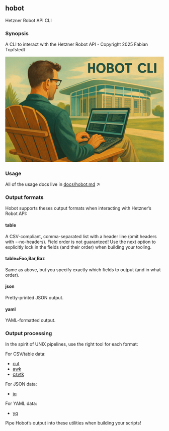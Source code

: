 ## hobot

Hetzner Robot API CLI

### Synopsis
A CLI to interact with the Hetzner Robot API - Copyright 2025 Fabian Topfstedt

![a person with a laptop using hobot](image.png)

### Usage 

All of the usage docs live in [docs/hobot.md](docs/hobot.md) ↗

### Output formats

Hobot supports theses output formats when interacting with Hetzner’s Robot API:

#### table
A CSV-compliant, comma-separated list with a header line (omit headers with
--no-headers).
Field order is not guaranteed! Use the next option to explicitly lock in
the fields (and their order) when building your tooling.

#### table=Foo,Bar,Baz
Same as above, but you specify exactly which fields to output (and in what
order).

#### json
Pretty-printed JSON output.

#### yaml
YAML-formatted output.

### Output processing

In the spirit of UNIX pipelines, use the right tool for each format:

For CSV/table data:
* [cut](https://www.gnu.org/software/coreutils/manual/html_node/The-cut-command.html)
* [awk](https://www.gnu.org/software/gawk/manual/gawk.html)
* [csvtk](https://github.com/shenwei356/csvtk)

For JSON data:
* [jq](https://github.com/jqlang/jq)

For YAML data:
* [yq](https://github.com/mikefarah/yq)

Pipe Hobot’s output into these utilities when building your scripts!
